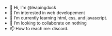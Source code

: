 - 👋 Hi, I’m @leapingduck
- 👀 I’m interested in web developement
- 🌱 I’m currently learning html, css, and javascript. 
- 💞️ I’m looking to collaborate on nothing
- 📫 How to reach me: discord. 

<!---
leapingduck/leapingduck is a ✨ special ✨ repository because its `README.md` (this file) appears on your GitHub profile.
You can click the Preview link to take a look at your changes.
--->
